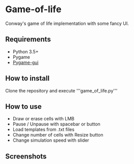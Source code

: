 # Game-of-life
Conway's game of life implementation with some fancy UI.

## Requirements
 - Python 3.5+
 - Pygame
 - [Pygame-gui](https://github.com/MyreMylar/pygame_gui)

## How to install
Clone the repository and execute '''game_of_life.py'''

## How to use
 - Draw or erase cells with LMB
 - Pause / Unpause with spacebar or button
 - Load templates from .txt files
 - Change number of cells with Resize button
 - Change simulation speed with slider

## Screenshots

